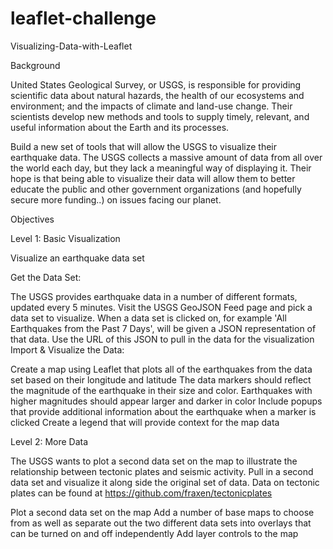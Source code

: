 # leaflet-challenge
Visualizing-Data-with-Leaflet

Background

United States Geological Survey, or USGS, is responsible for providing scientific data about natural hazards, the health of our ecosystems and environment; and the impacts of climate and land-use change. Their scientists develop new methods and tools to supply timely, relevant, and useful information about the Earth and its processes.

Build a new set of tools that will allow the USGS to visualize their earthquake data. The USGS collects a massive amount of data from all over the world each day, but they lack a meaningful way of displaying it. Their hope is that being able to visualize their data will allow them to better educate the public and other government organizations (and hopefully secure more funding..) on issues facing our planet.

Objectives

Level 1: Basic Visualization

Visualize an earthquake data set

Get the Data Set:

The USGS provides earthquake data in a number of different formats, updated every 5 minutes. Visit the USGS GeoJSON Feed page and pick a data set to visualize. When a data set is clicked on, for example 'All Earthquakes from the Past 7 Days', will be given a JSON representation of that data. Use the URL of this JSON to pull in the data for the visualization
Import & Visualize the Data:

Create a map using Leaflet that plots all of the earthquakes from the data set based on their longitude and latitude
The data markers should reflect the magnitude of the earthquake in their size and color. Earthquakes with higher magnitudes should appear larger and darker in color
Include popups that provide additional information about the earthquake when a marker is clicked
Create a legend that will provide context for the map data


Level 2: More Data

The USGS wants to plot a second data set on the map to illustrate the relationship between tectonic plates and seismic activity. Pull in a second data set and visualize it along side the original set of data. Data on tectonic plates can be found at https://github.com/fraxen/tectonicplates



Plot a second data set on the map
Add a number of base maps to choose from as well as separate out the two different data sets into overlays that can be turned on and off independently
Add layer controls to the map
